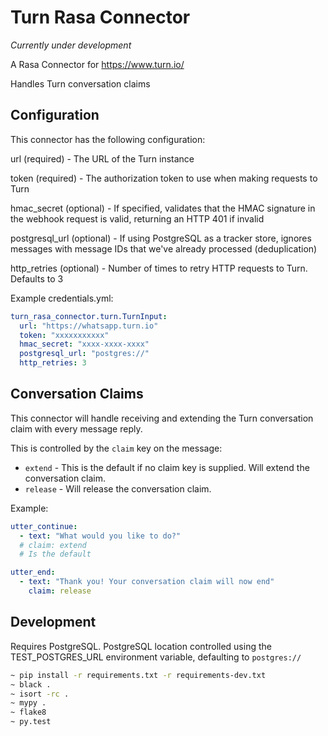 # Turn Rasa Connector

_Currently under development_

A Rasa Connector for https://www.turn.io/

Handles Turn conversation claims

## Configuration
This connector has the following configuration:

url (required) - The URL of the Turn instance

token (required) - The authorization token to use when making requests to Turn

hmac_secret (optional) - If specified, validates that the HMAC signature in the webhook request is valid, returning an HTTP 401 if invalid

postgresql_url (optional) - If using PostgreSQL as a tracker store, ignores messages with message IDs that we've already processed (deduplication)

http_retries (optional) - Number of times to retry HTTP requests to Turn. Defaults to 3

Example credentials.yml:
```yaml
turn_rasa_connector.turn.TurnInput:
  url: "https://whatsapp.turn.io"
  token: "xxxxxxxxxxx"
  hmac_secret: "xxxx-xxxx-xxxx"
  postgresql_url: "postgres://"
  http_retries: 3
```

## Conversation Claims
This connector will handle receiving and extending the Turn conversation claim with
every message reply.

This is controlled by the `claim` key on the message:
- `extend` - This is the default if no claim key is supplied. Will extend the conversation claim.
- `release` - Will release the conversation claim.

Example:
```yaml
utter_continue:
  - text: "What would you like to do?"
  # claim: extend
  # Is the default

utter_end:
  - text: "Thank you! Your conversation claim will now end"
    claim: release
```

## Development
Requires PostgreSQL. PostgreSQL location controlled using the TEST_POSTGRES_URL environment variable, defaulting to `postgres://`

```bash
~ pip install -r requirements.txt -r requirements-dev.txt
~ black .
~ isort -rc .
~ mypy .
~ flake8
~ py.test
```
